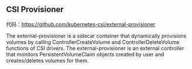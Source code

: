 



## CSI Provisioner

代码：https://github.com/kubernetes-csi/external-provisioner

The external-provisioner is a sidecar container that dynamically provisions volumes by calling ControllerCreateVolume and ControllerDeleteVolume functions of CSI drivers.
The external-provisioner is an external controller that monitors PersistentVolumeClaim objects created by user and creates/deletes volumes for them.

